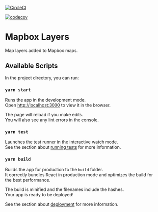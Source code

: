 [![CircleCI](https://circleci.com/gh/tsuz/mapbox-layers/tree/main.svg?style=svg)](https://circleci.com/gh/tsuz/mapbox-layers/tree/main)

[![codecov](https://codecov.io/gh/tsuz/mapbox-layers/branch/main/graph/badge.svg?token=1pCBpwmI0t)](https://codecov.io/gh/tsuz/mapbox-layers)

# Mapbox Layers

Map layers added to Mapbox maps.


## Available Scripts

In the project directory, you can run:

### `yarn start`

Runs the app in the development mode.\
Open [http://localhost:3000](http://localhost:3000) to view it in the browser.

The page will reload if you make edits.\
You will also see any lint errors in the console.

### `yarn test`

Launches the test runner in the interactive watch mode.\
See the section about [running tests](https://facebook.github.io/create-react-app/docs/running-tests) for more information.

### `yarn build`

Builds the app for production to the `build` folder.\
It correctly bundles React in production mode and optimizes the build for the best performance.

The build is minified and the filenames include the hashes.\
Your app is ready to be deployed!

See the section about [deployment](https://facebook.github.io/create-react-app/docs/deployment) for more information.

